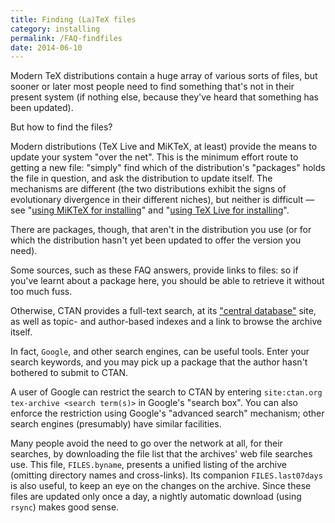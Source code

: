 ```yaml
---
title: Finding (La)TeX files
category: installing
permalink: /FAQ-findfiles
date: 2014-06-10
---
```


Modern TeX distributions contain a huge array of various sorts of
files, but sooner or later most people need to find something that's
not in their present system (if nothing else, because they've heard
that something has been updated).

But how to find the files?

Modern distributions (TeX&nbsp;Live and MiKTeX, at least) provide the
means to update your system "over the net".  This is the minimum
effort route to getting a new file: "simply" find which of the
distribution's "packages" holds the file in question, and ask the
distribution to update itself.  The mechanisms are different (the two
distributions exhibit the signs of evolutionary divergence in their
different niches), but neither is difficult&nbsp;&mdash; see 
"[using MiKTeX for installing](FAQ-inst-miktexstar)" and 
"[using TeX&nbsp;Live for installing](FAQ-inst-texlive)".

There are packages, though, that aren't in the distribution you use
(or for which the distribution hasn't yet been updated to offer the
version you need).

Some sources, such as these FAQ answers, provide links to
files: so if you've learnt about a package here, you should be able to
retrieve it without too much fuss.

Otherwise, CTAN provides a full-text search, at its
["central database"](https://ctan.org/) site, as well as
topic- and author-based indexes and a link to browse the archive
itself.

In fact, `Google`, and other search engines, can be useful
tools.  Enter your search keywords, and you may pick up a package that
the author hasn't bothered to submit to CTAN.

A user of Google can restrict the search to
CTAN by entering
  `site:ctan.org tex-archive <search term(s)>`
in Google's "search box".  You can also enforce the
restriction using Google's "advanced search" mechanism;
other search engines (presumably) have similar facilities.

Many people avoid the need to go over the network at all, for their
searches, by downloading the file list that the archives' web
file searches use.  This file, `FILES.byname`,
presents a unified listing of the archive (omitting directory names and
cross-links).  Its companion `FILES.last07days` is also useful, to
keep an eye on the changes on the archive.  Since these files are
updated only once a day, a nightly automatic download (using
`rsync`) makes good sense.


